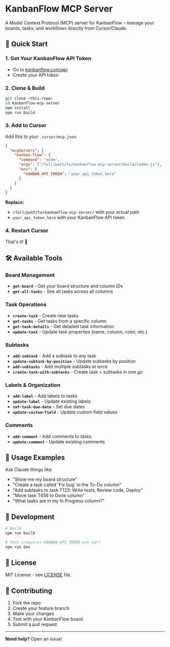 # KanbanFlow MCP Server

A Model Context Protocol (MCP) server for KanbanFlow - manage your boards, tasks, and workflows directly from Cursor/Claude.

## 🚀 Quick Start

### 1. Get Your KanbanFlow API Token
- Go to [kanbanflow.com/api](https://kanbanflow.com/api)
- Create your API token

### 2. Clone & Build
```bash
git clone <this-repo>
cd kanbanflow-mcp-server
npm install
npm run build
```

### 3. Add to Cursor
Add this to your `.cursor/mcp.json`:

```json
{
  "mcpServers": {
    "kanban-flow": {
      "command": "node",
      "args": ["/full/path/to/kanbanflow-mcp-server/build/index.js"],
      "env": {
        "KANBAN_API_TOKEN": "your_api_token_here"
      }
    }
  }
}
```

**Replace:**
- `/full/path/to/kanbanflow-mcp-server/` with your actual path
- `your_api_token_here` with your KanbanFlow API token

### 4. Restart Cursor
That's it! 🎉

## 🛠️ Available Tools

### Board Management
- **`get-board`** - Get your board structure and column IDs
- **`get-all-tasks`** - See all tasks across all columns

### Task Operations  
- **`create-task`** - Create new tasks
- **`get-tasks`** - Get tasks from a specific column
- **`get-task-details`** - Get detailed task information
- **`update-task`** - Update task properties (name, column, color, etc.)

### Subtasks
- **`add-subtask`** - Add a subtask to any task
- **`update-subtask-by-position`** - Update subtasks by position
- **`add-subtasks`** - Add multiple subtasks at once
- **`create-task-with-subtasks`** - Create task + subtasks in one go

### Labels & Organization
- **`add-label`** - Add labels to tasks
- **`update-label`** - Update existing labels
- **`set-task-due-date`** - Set due dates
- **`update-custom-field`** - Update custom field values

### Comments
- **`add-comment`** - Add comments to tasks
- **`update-comment`** - Update existing comments

## 📝 Usage Examples

Ask Claude things like:
- "Show me my board structure"
- "Create a task called 'Fix bug' in the To-Do column"
- "Add subtasks to task T123: Write tests, Review code, Deploy"
- "Move task T456 to Done column"
- "What tasks are in my In Progress column?"

## 🔧 Development

```bash
# Build
npm run build

# Test (requires KANBAN_API_TOKEN env var)
npm run dev
```

## 📄 License

MIT License - see [LICENSE](LICENSE) file.

## 🤝 Contributing

1. Fork the repo
2. Create your feature branch
3. Make your changes
4. Test with your KanbanFlow board
5. Submit a pull request

---

**Need help?** Open an issue!